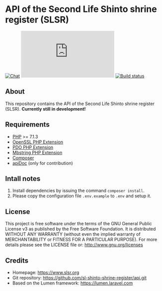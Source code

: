API of the Second Life Shinto shrine register (SLSR)
====================================================
[![Chat](https://discordapp.com/api/guilds/491727805885710336/widget.png?style=shield)](https://discord.gg/AeY5654)
[![All shrines](https://slsr.org/shrine-counter-badge.php?locale=en)](https://slsr.org/shrines)
[![Build status](https://travis-ci.org/sl-shinto-shrine-register/api.svg?branch=master)](https://travis-ci.org/sl-shinto-shrine-register/api)

About
-----
This repository contains the API of the Second Life Shinto shrine register (SLSR).
**Currently still in development!**

Requirements
------------
* [PHP](https://www.php.net) >= 7.1.3
* [OpenSSL PHP Extension](https://www.php.net/manual/en/book.openssl.php)
* [PDO PHP Extension](https://www.php.net/manual/en/book.pdo.php)
* [Mbstring PHP Extension](https://www.php.net/manual/en/book.mbstring.php)
* [Composer](https://getcomposer.org)
* [apiDoc](http://apidocjs.com) (only for contribution)

Intall notes
------------
1. Install dependencies by issuing the command `composer install`.
2. Please copy the configuration file `.env.example` to `.env` and setup it.

License
-------
This project is free software under the terms of the GNU General Public License v3 as published by the Free Software Foundation.
It is distributed WITHOUT ANY WARRANTY (without even the implied warranty of MERCHANTABILITY or FITNESS FOR A PARTICULAR PURPOSE).
For more details please see the LICENSE file or: http://www.gnu.org/licenses

Credits
-------
* Homepage: https://www.slsr.org
* Git repository: https://github.com/sl-shinto-shrine-register/api.git
* Based on the Lumen framework: https://lumen.laravel.com

